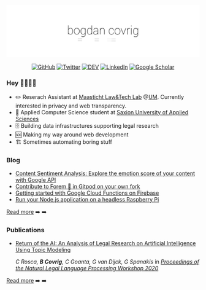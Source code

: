 <!-- COVER GIF
![bogdan covrig gif](https://github.com/BogDAAAMN/BogDAAAMN/blob/master/_media/hi.gif)
-->

 <p align="center"> 
    <img src="https://github.com/BogDAAAMN/BogDAAAMN/blob/master/_media/hi.gif" alt="Bogdan Covrig. reserach assistant. web developer. technolawgeek">
 </p>
 
<p align="center">
	<a href="https://github.com/BogDAAAMN"><img src="https://img.shields.io/github/followers/BogDAAAMN.svg?label=GitHub&style=social" alt="GitHub"></a>
	<a href="https://twitter.com/BogdanCovrig"><img src="https://img.shields.io/twitter/follow/BogdanCovrig?label=Twitter&style=social" alt="Twitter"></a>
 <a href="https://dev.to/bogdaaamn"><img src="https://img.shields.io/badge/DEV-732-_.svg?style=social&logo=data%3Aimage%2Fpng%3Bbase64%2CiVBORw0KGgoAAAANSUhEUgAAABkAAAAZCAYAAADE6YVjAAACqUlEQVRIS5VWv0%2BUQRCdhaD8KGhIjImhoccYiSV%2FAc0Z7bQQGxoVCvVfUEg4Gk20stbkrsDExMLIPwCRhI4roDDG5BThvvP0lM%2B84XuT2eUO77a5b3dn5828ebN7ISuv5uLGyPU%2FOgsiwo3G%2BJjOObA%2B%2F%2BliZIf9q%2FVps%2BPZB0OHEghC5x4wGx%2FzU%2F2mc78B5%2BmAcwABXEFSAGwg%2BnQQgIexP1OftozJwP2hwyjrcLy3HNEFgKOEnn4zgL0PxEAYvd%2FE992Ce0ZC7hkqawd60nG8%2B%2FGkbszEF5dAvfAPENDjg4NjAFhNAMICe8NeAe5BPUUKPM8MDOTo4FlUk078z9QvS%2B7KS4pYYJP7523Jm9%2BioitdHgTRv54tRUYr1Zq6f1yaiihvvd2S4bkruoZvRD9867YMTExIc62s66PsOYKQHoD4IsP4abUmj0pTES2%2FHIg5XVxS55j7ttBMAED%2BAPK1lcmrd1%2FUMdaXqzXNBBH7wUzgFHaji0snN8X%2BSmQXbmxUcl%2B4N7Ml%2BZ615eX7faOI1OA3LS4cexBxAGyLcHOjYoXH9YCID7K2vEhAzhf842C2VjbqABL1lgOhai0T3j8AOSuTVJ4A8YNUAcAk%2FKSyG0lYC9z8La0PO4LoETnpYoHp9Ny1vzJ4KZcw%2BdBwGj%2Ben%2Br8ABB%2FradSpVq6Rax9UIAAIO18iCoCwf1DxXj9q%2Ba70KKicSA%2BDXtzSNdZF5w%2F2Ou7cwcZFAfDz%2FVNq4mXp29I7YEOL6YvLgPxzrlmIHSau9uTRv0%2Baj5zfZKb65vWjJRnN3ookPTNh32nV5NtoZl47ataRKK7h2twnj5qC9sXpJ0PRLJN3%2FzQKK9aJrD0%2FPuT%2F%2BOf4B7ACk8QGvWqHn%2BpMhj%2BJfLdHf0lgmE%2FAGlbpxkAiG3xD4I%2BlpsJh5NfAAAAAElFTkSuQmCC" alt="DEV"></a>
	<a href="https://www.linkedin.com/in/bogdancovrig/"><img src="https://img.shields.io/badge/LinkedIn--_.svg?style=social&logo=linkedin" alt="LinkedIn"></a>
	<a href="https://scholar.google.com/citations?user=Q_iCTUEAAAAJ&hl=en&oi=ao"><img src="https://img.shields.io/badge/Scholar--_.svg?style=social&logo=google-scholar" alt="Google Scholar"></a>
</p>


### Hey 👋🏻👋🏻

- ✏️ Reserach Assistant at [Maasticht Law&Tech Lab](https://www.maastrichtuniversity.nl/about-um/faculties/law/research/law-and-tech-lab) @[UM](https://twitter.com/MaastrichtU). Currently interested in privacy and web transparency.
- 📖 Applied Computer Science student at [Saxion University of Applied Sciences](https://twitter.com/SaxionUAS)
- 🗄️ Building data infrastructures supporting legal research
- 🆘 Making my way around web development
- 🏗️ Sometimes automating boring stuff

### Blog

<!-- DEV:START -->
- [Content Sentiment Analysis: Explore the emotion score of your content with Google API](https://dev.to/bogdaaamn/content-sentiment-analysis-explore-the-emotion-score-of-your-content-with-google-api-2dg0)
- [Contribute to Forem 🌱 in Gitpod on your own fork](https://dev.to/bogdaaamn/contribute-to-forem-in-gitpod-on-your-own-fork-1g1o)
- [Getting started with Google Cloud Functions on Firebase](https://dev.to/bogdaaamn/getting-started-with-google-cloud-functions-on-firebase-3g29)
- [Run your Node.js application on a headless Raspberry Pi](https://dev.to/bogdaaamn/run-your-nodejs-application-on-a-headless-raspberry-pi-4jnn)
<!-- DEV:END -->

[Read more](https://dev.to/bogdaaamn) ➡️ ➡️

### Publications

<!-- SCHOLAR:START -->
- [Return of the AI: An Analysis of Legal Research on Artificial Intelligence Using Topic Modeling](http://ceur-ws.org/Vol-2645/paper1.pdf)
  
  _C Rosca, **B Covrig**, C Goanta, G van Dijck, G Spanakis_ in [_Proceedings of the Natural Legal Language Processing Workshop 2020_](http://ceur-ws.org/Vol-2645/) 
<!-- SCHOLAR:END -->

[Read more](https://scholar.google.com/citations?user=Q_iCTUEAAAAJ&hl=en&oi=ao) ➡️ ➡️

<!--
**BogDAAAMN/BogDAAAMN** is a ✨ _special_ ✨ repository because its `README.md` (this file) appears on your GitHub profile.


👋🏻👋🏻

- 🔭 I’m currently working on ...
- 🌱 I’m currently learning ...
- 👯 I’m looking to collaborate on ...
- 🤔 I’m looking for help with ...
- 💬 Ask me about ...
- 📫 How to reach me: ...
- 😄 Pronouns: ...
- ⚡ Fun fact: ...
-->

